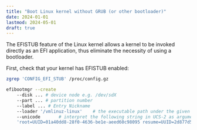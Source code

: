 ```yaml
---
title: "Boot Linux kernel without GRUB (or other bootloader)"
date: 2024-01-01
lastmod: 2024-05-01
draft: true
---
```


The EFISTUB feature of the Linux kernel allows a kernel to be invoked directly as an EFI application, thus eliminate the necessity of using a bootloader.

First, check that your kernel has EFISTUB enabled:

```sh
zgrep 'CONFIG_EFI_STUB' /proc/config.gz
```

```sh
efibootmgr --create
    --disk ... # device node e.g. /dev/sdX
    --part ... # partition number
    --label ... # Entry Nickname
    --loader '/vmlinuz-linux'    # the executable path under the given partition
    --unicode       # interpret the following string in UCS-2 as argument to the EFI application, in our case, the kernel
    'root=UUID=01a40dd8-28f0-4636-be1e-aeed60c98095 resume=UUID=2d877d5d-4ca1-4d46-a3d6-b6ee94cbbd78 rw rootflags=subvol=@ loglevel=3 quiet initrd=\initramfs-linux-lts.img'        # kernel arguments
```
